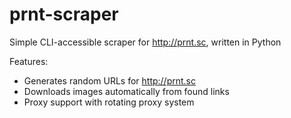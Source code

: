 # prnt-scraper
Simple CLI-accessible scraper for http://prnt.sc, written in Python

Features:
- Generates random URLs for http://prnt.sc
- Downloads images automatically from found links
- Proxy support with rotating proxy system
